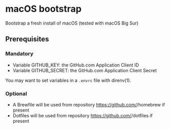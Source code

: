 # macOS bootstrap

Bootstrap a fresh install of macOS (tested with macOS Big Sur)

## Prerequisites

### Mandatory

- Variable GITHUB_KEY: the GitHub.com Application Client ID
- Variable GITHUB_SECRET: the GitHub.com Application Client Secret

You may want to set variables in a `.envrc` file with direnv(1).

### Optional

- A Brewfile will be used from repository https://github.com/<username>/homebrew if present
- Dotfiles will be used from repository https://github.com/<username>/dotfiles if present

